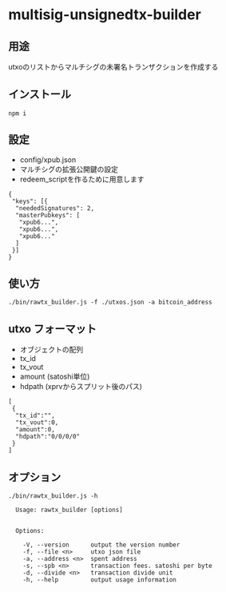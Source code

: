 # multisig-unsignedtx-builder 

## 用途

utxoのリストからマルチシグの未署名トランザクションを作成する

## インストール

```
npm i 
```

## 設定

* config/xpub.json
* マルチシグの拡張公開鍵の設定
* redeem_scriptを作るために用意します

```
{
 "keys": [{
  "neededSignatures": 2,
  "masterPubkeys": [
   "xpub6...",
   "xpub6...",
   "xpub6..."
  ]
 }]
}
```

## 使い方

```
./bin/rawtx_builder.js -f ./utxos.json -a bitcoin_address
```

## utxo フォーマット

* オブジェクトの配列
* tx_id
* tx_vout
* amount (satoshi単位)
* hdpath (xprvからスプリット後のパス)

```
[
 {
  "tx_id":"",
  "tx_vout":0,
  "amount":0,
  "hdpath":"0/0/0/0"
 }
]
```

## オプション

```
./bin/rawtx_builder.js -h

  Usage: rawtx_builder [options]


  Options:

    -V, --version      output the version number
    -f, --file <n>     utxo json file
    -a, --address <n>  spent address
    -s, --spb <n>      transaction fees. satoshi per byte
    -d, --divide <n>   transaction divide unit
    -h, --help         output usage information
```


